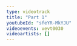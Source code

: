 ```yaml
---
type: videotrack
title: "Part 1"
youtubeId: "sfeYR-MkYJU"
videoevents: vevt0030
videoartists: []
---
```

